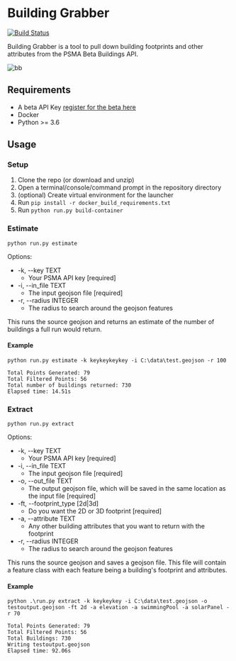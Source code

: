 # Building Grabber

[![Build Status](https://img.shields.io/badge/version-2.0.0-brightgreen.svg)](https://semver.org/)

Building Grabber is a tool to pull down building footprints and other attributes from the PSMA Beta Buildings API.

![bb](https://user-images.githubusercontent.com/44757652/51155765-b9233c80-18cc-11e9-98f6-697f6cc405e0.png)

## Requirements

- A beta API Key [register for the beta here](https://developer.psma.com.au/beta-program)
- Docker
- Python >= 3.6

## Usage

### Setup

1. Clone the repo (or download and unzip)
2. Open a terminal/console/command prompt in the repository directory
3. (optional) Create virtual environment for the launcher
4. Run `pip install -r docker_build_requirements.txt`
5. Run `python run.py build-container`

### Estimate

`python run.py estimate`

Options:
- -k, --key TEXT
  - Your PSMA API key  [required]
- -i, --in_file TEXT
  - The input geojson file  [required]
- -r, --radius INTEGER
  - The radius to search around the geojson features

This runs the source geojson and returns an estimate of the number of buildings a full run would return.

#### Example

```
python run.py estimate -k keykeykeykey -i C:\data\test.geojson -r 100

Total Points Generated: 79
Total Filtered Points: 56
Total number of buildings returned: 730
Elapsed time: 14.51s
```

### Extract

`python run.py extract`

Options:
- -k, --key TEXT 
  - Your PSMA API key  [required]
- -i, --in_file TEXT
  - The input geojson file  [required]
- -o, --out_file TEXT            
  - The output geojson file, which will be saved in the same location as the input file [required]
- -ft, --footprint_type [2d|3d]
  - Do you want the 2D or 3D footprint [required]
- -a, --attribute TEXT
  - Any other building attributes that you want to return with the footprint
- -r, --radius INTEGER
  - The radius to search around the geojson features
                                 
This runs the source geojson and saves a geojson file. This file will contain a feature class with each feature being a building's footprint and attributes.

#### Example

```
python .\run.py extract -k keykeykey -i C:\data\test.geojson -o testoutput.geojson -ft 2d -a elevation -a swimmingPool -a solarPanel -r 70

Total Points Generated: 79
Total Filtered Points: 56
Total Buildings: 730
Writing testoutput.geojson
Elapsed time: 92.06s
```
